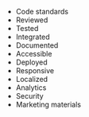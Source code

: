 * Code standards
* Reviewed
* Tested
* Integrated
* Documented
* Accessible
* Deployed
* Responsive
* Localized
* Analytics
* Security
* Marketing materials
